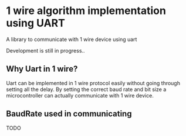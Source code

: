 # 1 wire algorithm implementation using UART
A library to communicate with 1 wire device using uart

Development is still in progress..

## Why Uart in 1 wire?
Uart can be implemented in 1 wire protocol easily without going through setting
all the delay. By setting the correct baud rate and bit size a microcontroller
can actually communicate with 1 wire device.

## BaudRate used in communicating
TODO

